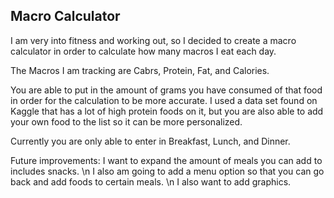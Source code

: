 Macro Calculator 
------------------------
I am very into fitness and working out, so I decided to create a macro calculator in order to calculate how many macros I eat each day.

The Macros I am tracking are Cabrs, Protein, Fat, and Calories.  

You are able to put in the amount of grams you have consumed of that food in order for the calculation to be more accurate. 
I used a data set found on Kaggle that has a lot of high protein foods on it, but you are also able to add your own food to the list so it can be more personalized. 

Currently you are only able to enter in Breakfast, Lunch, and Dinner. 


Future improvements: 
I want to expand the amount of meals you can add  to includes snacks. \n
I also am going to add a menu option so that you can go back and add foods to certain meals. \n
I also want to add graphics. 
